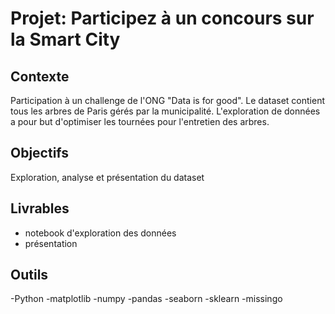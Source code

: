 # Projet: Participez à un concours sur la Smart City

## Contexte
Participation à un challenge de l'ONG "Data is for good".
Le dataset contient tous les arbres de Paris gérés par la municipalité.
L'exploration de données a pour but d'optimiser les tournées pour l'entretien des arbres.

## Objectifs
Exploration, analyse et présentation du dataset

## Livrables
- notebook d'exploration des données
- présentation

## Outils
-Python
  -matplotlib
  -numpy
  -pandas
  -seaborn
  -sklearn
  -missingo
